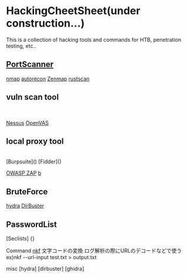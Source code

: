 # HackingCheetSheet(under construction...)
This is a collection of hacking tools and commands for HTB, penetration testing, etc..

## [PortScanner](https://github.com/ashley4234/HackingCheetSheet/tree/main/Port%20Scanner)

[nmap](https://github.com/ashley4234/HackingCheetSheet/blob/main/Port%20Scanner/nmap.md)
[autorecon]()
[Zenmap]()
[rustscan]()

## vuln scan tool</h2><br>
[Nessus]()
[OpenVAS]()

<h2>local proxy tool</h2><br>
[Burpsuite]()
[Fidder]()

[OWASP ZAP]()
[ b]()
[]()
[]()
[]()

## BruteForce
[hydra]()
[DirBuster]()


## PasswordList
[Seclists]
{}

Command
[nkf]()
  文字コードの変換
  ログ解析の際にURLのデコードなどで使う
  ex)nkf --url-input test.txt > output.txt
  
 misc
 [hydra]
 [dirbuster]
 [ghidra]
